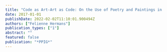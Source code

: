 ```yaml
---
title: "Code as Art-Art as Code: On the Use of Poetry and Paintings in Programming Education."
date: 2017-01-01
publishDate: 2022-02-02T11:10:01.900494Z
authors: ["Felienne Hermans"]
publication_types: ["1"]
abstract: ""
featured: false
publication: "*PPIG*"
---
```


